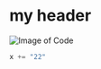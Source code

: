 # my header

![Image of Code](https://encrypted-tbn0.gstatic.com/images?q=tbn:ANd9GcQxzQjM548TGmiGrn9dLk_yw_EAFv-ggYZuwA&s)

```python
x += "22"
```
